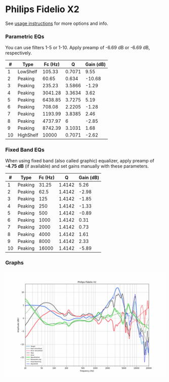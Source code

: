 # Philips Fidelio X2
See [usage instructions](https://github.com/jaakkopasanen/AutoEq#usage) for more options and info.

### Parametric EQs
You can use filters 1-5 or 1-10. Apply preamp of -6.69 dB or -6.69 dB, respectively.

|   # | Type      |   Fc (Hz) |      Q |   Gain (dB) |
|-----|-----------|-----------|--------|-------------|
|   1 | LowShelf  |    105.33 | 0.7071 |        9.55 |
|   2 | Peaking   |     60.65 | 0.634  |      -10.68 |
|   3 | Peaking   |    235.23 | 3.5866 |       -1.29 |
|   4 | Peaking   |   3041.28 | 3.3634 |        3.62 |
|   5 | Peaking   |   6438.85 | 3.7275 |        5.19 |
|   6 | Peaking   |    708.08 | 2.2205 |       -1.28 |
|   7 | Peaking   |   1193.99 | 3.8385 |        2.46 |
|   8 | Peaking   |   4737.97 | 6      |       -2.85 |
|   9 | Peaking   |   8742.39 | 3.1031 |        1.68 |
|  10 | HighShelf |  10000    | 0.7071 |       -2.62 |

### Fixed Band EQs
When using fixed band (also called graphic) equalizer, apply preamp of **-4.75 dB** (if available) and set gains manually with these parameters.

|   # | Type    |   Fc (Hz) |      Q |   Gain (dB) |
|-----|---------|-----------|--------|-------------|
|   1 | Peaking |     31.25 | 1.4142 |        5.26 |
|   2 | Peaking |     62.5  | 1.4142 |       -2.98 |
|   3 | Peaking |    125    | 1.4142 |       -1.85 |
|   4 | Peaking |    250    | 1.4142 |       -1.33 |
|   5 | Peaking |    500    | 1.4142 |       -0.89 |
|   6 | Peaking |   1000    | 1.4142 |        0.31 |
|   7 | Peaking |   2000    | 1.4142 |        0.73 |
|   8 | Peaking |   4000    | 1.4142 |        1.61 |
|   9 | Peaking |   8000    | 1.4142 |        2.33 |
|  10 | Peaking |  16000    | 1.4142 |       -5.89 |

### Graphs
![](./Philips%20Fidelio%20X2.png)
